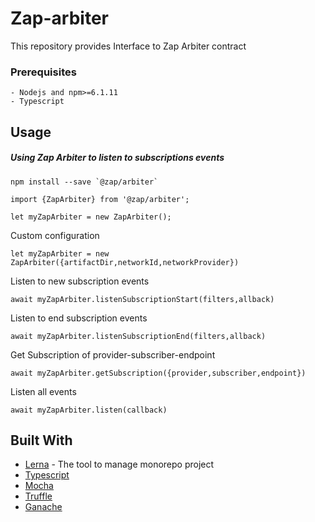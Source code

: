 # Zap-arbiter

This repository provides Interface to Zap Arbiter contract

### Prerequisites
```
- Nodejs and npm>=6.1.11
- Typescript
```

## Usage
##### Using Zap Arbiter to listen to subscriptions events
```
npm install --save `@zap/arbiter`
```
```
import {ZapArbiter} from '@zap/arbiter';

let myZapArbiter = new ZapArbiter(); 
```

Custom configuration
``` 
let myZapArbiter = new ZapArbiter({artifactDir,networkId,networkProvider})
```
Listen to new subscription events
```
await myZapArbiter.listenSubscriptionStart(filters,allback)
```
Listen to end subscription events
```
await myZapArbiter.listenSubscriptionEnd(filters,allback)
```
Get Subscription of provider-subscriber-endpoint
```
await myZapArbiter.getSubscription({provider,subscriber,endpoint})
```
Listen all events
```
await myZapArbiter.listen(callback)
```


## Built With

* [Lerna](https://lernajs.io/) - The tool to manage monorepo project
* [Typescript](https://www.typescriptlang.org/) 
* [Mocha](https://mochajs.org/) 
* [Truffle](https://truffleframework.com/)
* [Ganache](https://truffleframework.com/ganache)

